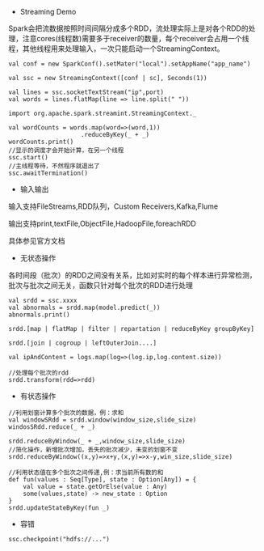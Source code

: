 - Streaming Demo

Spark会把流数据按照时间间隔分成多个RDD，流处理实际上是对各个RDD的处理，注意cores(线程数)需要多于receiver的数量，每个receiver会占用一个线程，其他线程用来处理输入，一次只能启动一个StreamingContext。
```
val conf = new SparkConf().setMater("local").setAppName("app_name")

val ssc = new StreamingContext([conf | sc], Seconds(1))

val lines = ssc.socketTextStream("ip",port)
val words = lines.flatMap(line => line.split(" "))

import org.apache.spark.streamint.StreamingContext._

val wordCounts = words.map(word=>(word,1))
                    .reduceByKey(_ + _)
wordCounts.print()
//显示的调度才会开始计算，在另一个线程
ssc.start()
//主线程等待，不然程序就退出了
ssc.awaitTermination()

```

- 输入输出

输入支持FileStreams,RDD队列，Custom Receivers,Kafka,Flume

输出支持print,textFile,ObjectFile,HadoopFile,foreachRDD

具体参见官方文档


- 无状态操作

各时间段（批次）的RDD之间没有关系，比如对实时的每个样本进行异常检测，批次与批次之间无关，函数只针对每个批次的RDD进行处理
```
val srdd = ssc.xxxx
val abnormals = srdd.map(model.predict(_))
abnormals.print()

srdd.[map | flatMap | filter | repartation | reduceByKey groupByKey]

srdd.[join | cogroup | leftOuterJoin....]

val ipAndContent = logs.map(log=>(log.ip,log.content.size))

//处理每个批次的rdd
srdd.transform(rdd=>rdd)

```

- 有状态操作
```
//利用划窗计算多个批次的数据，例：求和
val windowSRdd = srdd.window(window_size,slide_size)
windosSRdd.reduce(_ + _)

srdd.reduceByWindow(_ + _,window_size,slide_size)
//简化操作，新增批次增加，丢失的批次减少，未变的划窗不变
srdd.reduceByWindow((x,y)=>x+y,(x,y)=>x-y,win_size,slide_size)

//利用状态值在多个批次之间传递,例：求当前所有数的和
def fun(values : Seq[Type], state : Option[Any]) = {
    val value = state.getOrElse(value : Any)
    some(values,state) -> new_state : Option
}
srdd.updateStateByKey(fun _)
```

- 容错
```
ssc.checkpoint("hdfs://...")
```
